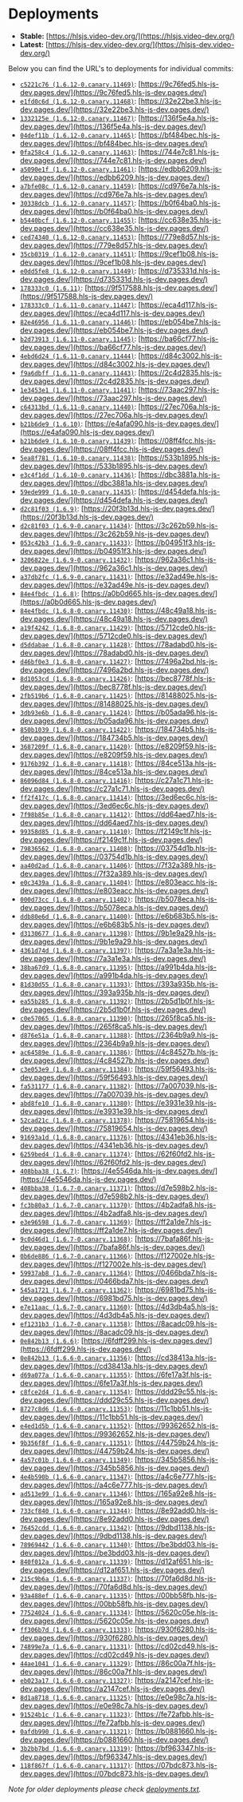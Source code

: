 # Deployments

- **Stable:** [https://hlsjs.video-dev.org/](https://hlsjs.video-dev.org/)
- **Latest:** [https://hlsjs-dev.video-dev.org/](https://hlsjs-dev.video-dev.org/)

Below you can find the URL's to deployments for individual commits:

- [`c5221c76 (1.6.12-0.canary.11469)`](https://github.com/video-dev/hls.js/commit/c5221c76881d4a83cb12eda7df7ee94583634a60): [https://9c76fed5.hls-js-dev.pages.dev/](https://9c76fed5.hls-js-dev.pages.dev/)
- [`e1fd0c6d (1.6.12-0.canary.11468)`](https://github.com/video-dev/hls.js/commit/e1fd0c6de0149f00fb8f5048a49f8f49081e5cb5): [https://32e22be3.hls-js-dev.pages.dev/](https://32e22be3.hls-js-dev.pages.dev/)
- [`1332125e (1.6.12-0.canary.11467)`](https://github.com/video-dev/hls.js/commit/1332125e2c36d6b017159055cd8ca49bd04b70cc): [https://136f5e4a.hls-js-dev.pages.dev/](https://136f5e4a.hls-js-dev.pages.dev/)
- [`04def11b (1.6.12-0.canary.11465)`](https://github.com/video-dev/hls.js/commit/04def11b7e3ebe1219c1c2a3a6ac1078239c4b98): [https://bf484bec.hls-js-dev.pages.dev/](https://bf484bec.hls-js-dev.pages.dev/)
- [`0fa258c4 (1.6.12-0.canary.11463)`](https://github.com/video-dev/hls.js/commit/0fa258c406d05e7b6b3d359c93a5246029f32364): [https://744e7c81.hls-js-dev.pages.dev/](https://744e7c81.hls-js-dev.pages.dev/)
- [`a5090e1f (1.6.12-0.canary.11461)`](https://github.com/video-dev/hls.js/commit/a5090e1f1875697ad4f3a4d994ad7373d296c4fc): [https://edbb6209.hls-js-dev.pages.dev/](https://edbb6209.hls-js-dev.pages.dev/)
- [`a7bfe08c (1.6.12-0.canary.11459)`](https://github.com/video-dev/hls.js/commit/a7bfe08cddd20b214ddc6987b564dda768f386eb): [https://cd976e7a.hls-js-dev.pages.dev/](https://cd976e7a.hls-js-dev.pages.dev/)
- [`30338dcb (1.6.12-0.canary.11457)`](https://github.com/video-dev/hls.js/commit/30338dcb1431ad7a79625bcc32f09caa4b995b65): [https://b0f64ba0.hls-js-dev.pages.dev/](https://b0f64ba0.hls-js-dev.pages.dev/)
- [`b5440bcf (1.6.12-0.canary.11455)`](https://github.com/video-dev/hls.js/commit/b5440bcf129e00685688a873957b7d730f33dd02): [https://cc638e35.hls-js-dev.pages.dev/](https://cc638e35.hls-js-dev.pages.dev/)
- [`ced74340 (1.6.12-0.canary.11453)`](https://github.com/video-dev/hls.js/commit/ced7434041c514539c9386fce97748bee384db7d): [https://779e8d57.hls-js-dev.pages.dev/](https://779e8d57.hls-js-dev.pages.dev/)
- [`35cb0319 (1.6.12-0.canary.11451)`](https://github.com/video-dev/hls.js/commit/35cb0319342293d6d107d6cea50f72037cb79805): [https://9cef1b08.hls-js-dev.pages.dev/](https://9cef1b08.hls-js-dev.pages.dev/)
- [`e0dd5fe8 (1.6.12-0.canary.11449)`](https://github.com/video-dev/hls.js/commit/e0dd5fe8d587510faf62bad25276e44fd49d8ad9): [https://d735331d.hls-js-dev.pages.dev/](https://d735331d.hls-js-dev.pages.dev/)
- [`178333c0 (1.6.11)`](https://github.com/video-dev/hls.js/commit/178333c02286cd8493b9d2077db845959c306657): [https://9f517588.hls-js-dev.pages.dev/](https://9f517588.hls-js-dev.pages.dev/)
- [`178333c0 (1.6.11-0.canary.11447)`](https://github.com/video-dev/hls.js/commit/178333c02286cd8493b9d2077db845959c306657): [https://eca4d117.hls-js-dev.pages.dev/](https://eca4d117.hls-js-dev.pages.dev/)
- [`82e46956 (1.6.11-0.canary.11446)`](https://github.com/video-dev/hls.js/commit/82e46956dd6b6a2a26fe84a883cdb019391f0b66): [https://eb054be7.hls-js-dev.pages.dev/](https://eb054be7.hls-js-dev.pages.dev/)
- [`b2d73913 (1.6.11-0.canary.11445)`](https://github.com/video-dev/hls.js/commit/b2d73913c1cbb8dd9cf53370582bd00200b62100): [https://ba66cf77.hls-js-dev.pages.dev/](https://ba66cf77.hls-js-dev.pages.dev/)
- [`4ebd6d24 (1.6.11-0.canary.11444)`](https://github.com/video-dev/hls.js/commit/4ebd6d2431db42e57bbfd6ee586d5c70d8ae33c7): [https://d84c3002.hls-js-dev.pages.dev/](https://d84c3002.hls-js-dev.pages.dev/)
- [`f9a6dbff (1.6.11-0.canary.11443)`](https://github.com/video-dev/hls.js/commit/f9a6dbffeae3a0e250bc372aa4ca6ebffa3a37a3): [https://2c4d2835.hls-js-dev.pages.dev/](https://2c4d2835.hls-js-dev.pages.dev/)
- [`1e3453e1 (1.6.11-0.canary.11441)`](https://github.com/video-dev/hls.js/commit/1e3453e1b1c482392cad2094e83dedafda9bacc8): [https://73aac297.hls-js-dev.pages.dev/](https://73aac297.hls-js-dev.pages.dev/)
- [`c64313bd (1.6.11-0.canary.11440)`](https://github.com/video-dev/hls.js/commit/c64313bd2da3a1b3dd6aecea1e231ed00f4900b6): [https://27ec706a.hls-js-dev.pages.dev/](https://27ec706a.hls-js-dev.pages.dev/)
- [`b21b6de9 (1.6.10)`](https://github.com/video-dev/hls.js/commit/b21b6de9f67b02ded0e6dcb6330785ad168bc8e0): [https://e4afa090.hls-js-dev.pages.dev/](https://e4afa090.hls-js-dev.pages.dev/)
- [`b21b6de9 (1.6.10-0.canary.11439)`](https://github.com/video-dev/hls.js/commit/b21b6de9f67b02ded0e6dcb6330785ad168bc8e0): [https://08ff4fcc.hls-js-dev.pages.dev/](https://08ff4fcc.hls-js-dev.pages.dev/)
- [`5ea8f781 (1.6.10-0.canary.11438)`](https://github.com/video-dev/hls.js/commit/5ea8f781bef578a697a3548a1ab953f38b06cc9d): [https://533b1895.hls-js-dev.pages.dev/](https://533b1895.hls-js-dev.pages.dev/)
- [`e3c4f1dd (1.6.10-0.canary.11436)`](https://github.com/video-dev/hls.js/commit/e3c4f1ddc020bf8934224f6464ca25c0003d3aad): [https://dbc3881a.hls-js-dev.pages.dev/](https://dbc3881a.hls-js-dev.pages.dev/)
- [`59ede999 (1.6.10-0.canary.11435)`](https://github.com/video-dev/hls.js/commit/59ede999a2c94c46136abbd6197b3fbc9fd0a5d0): [https://d454defa.hls-js-dev.pages.dev/](https://d454defa.hls-js-dev.pages.dev/)
- [`d2c81f03 (1.6.9)`](https://github.com/video-dev/hls.js/commit/d2c81f03d8012742994cd425c942eab9b4290490): [https://20f3b13d.hls-js-dev.pages.dev/](https://20f3b13d.hls-js-dev.pages.dev/)
- [`d2c81f03 (1.6.9-0.canary.11434)`](https://github.com/video-dev/hls.js/commit/d2c81f03d8012742994cd425c942eab9b4290490): [https://3c262b59.hls-js-dev.pages.dev/](https://3c262b59.hls-js-dev.pages.dev/)
- [`053c42b3 (1.6.9-0.canary.11433)`](https://github.com/video-dev/hls.js/commit/053c42b36cab2fe188498d4ce7f770b3b13a88d2): [https://b04951f3.hls-js-dev.pages.dev/](https://b04951f3.hls-js-dev.pages.dev/)
- [`3206822e (1.6.9-0.canary.11432)`](https://github.com/video-dev/hls.js/commit/3206822e375ef55c710c7e67a0aaac4679900e04): [https://962a36c1.hls-js-dev.pages.dev/](https://962a36c1.hls-js-dev.pages.dev/)
- [`a37db2fc (1.6.9-0.canary.11431)`](https://github.com/video-dev/hls.js/commit/a37db2fc087d7c8fbd58e460f21639d638ac2e13): [https://e32ad49e.hls-js-dev.pages.dev/](https://e32ad49e.hls-js-dev.pages.dev/)
- [`84e4fbdc (1.6.8)`](https://github.com/video-dev/hls.js/commit/84e4fbdc3f755b2fc279741d13cdddde1de2f58b): [https://a0b0d665.hls-js-dev.pages.dev/](https://a0b0d665.hls-js-dev.pages.dev/)
- [`84e4fbdc (1.6.8-0.canary.11430)`](https://github.com/video-dev/hls.js/commit/84e4fbdc3f755b2fc279741d13cdddde1de2f58b): [https://48c49a18.hls-js-dev.pages.dev/](https://48c49a18.hls-js-dev.pages.dev/)
- [`a19f4242 (1.6.8-0.canary.11429)`](https://github.com/video-dev/hls.js/commit/a19f42425d9088760d680f54edc141e9fd50e72f): [https://5712cde0.hls-js-dev.pages.dev/](https://5712cde0.hls-js-dev.pages.dev/)
- [`d5ddabae (1.6.8-0.canary.11428)`](https://github.com/video-dev/hls.js/commit/d5ddabae2a37e0b370c8759dd057169ab23fd87b): [https://78adabd0.hls-js-dev.pages.dev/](https://78adabd0.hls-js-dev.pages.dev/)
- [`d46bf0e3 (1.6.8-0.canary.11427)`](https://github.com/video-dev/hls.js/commit/d46bf0e3115a1ce16fc3744587a626c7f73f5e1c): [https://7496a2bd.hls-js-dev.pages.dev/](https://7496a2bd.hls-js-dev.pages.dev/)
- [`8d1053cd (1.6.8-0.canary.11426)`](https://github.com/video-dev/hls.js/commit/8d1053cd94edbf899e705380af91940f9e6989af): [https://bec8778f.hls-js-dev.pages.dev/](https://bec8778f.hls-js-dev.pages.dev/)
- [`2fb519b6 (1.6.8-0.canary.11425)`](https://github.com/video-dev/hls.js/commit/2fb519b6456299b59c9c33f760accece03d2e2f6): [https://81488025.hls-js-dev.pages.dev/](https://81488025.hls-js-dev.pages.dev/)
- [`3db93e6b (1.6.8-0.canary.11424)`](https://github.com/video-dev/hls.js/commit/3db93e6bd78e9ea2dd6ea34787d842c6856dcc81): [https://b05ada96.hls-js-dev.pages.dev/](https://b05ada96.hls-js-dev.pages.dev/)
- [`850b1039 (1.6.8-0.canary.11422)`](https://github.com/video-dev/hls.js/commit/850b1039b6d4c6fd7a5330bc800feb4b653021aa): [https://184734b5.hls-js-dev.pages.dev/](https://184734b5.hls-js-dev.pages.dev/)
- [`3687209f (1.6.8-0.canary.11420)`](https://github.com/video-dev/hls.js/commit/3687209f69ceb226754d40c53994ae1d2fab8fd4): [https://e8209f59.hls-js-dev.pages.dev/](https://e8209f59.hls-js-dev.pages.dev/)
- [`9176b392 (1.6.8-0.canary.11418)`](https://github.com/video-dev/hls.js/commit/9176b392eb462aedcdd0993b13c0acd2dc4fa0c2): [https://84ce513a.hls-js-dev.pages.dev/](https://84ce513a.hls-js-dev.pages.dev/)
- [`86096d84 (1.6.8-0.canary.11416)`](https://github.com/video-dev/hls.js/commit/86096d84dee041391648876345a7a8e334a1901c): [https://c27a1c71.hls-js-dev.pages.dev/](https://c27a1c71.hls-js-dev.pages.dev/)
- [`ff2f417c (1.6.8-0.canary.11414)`](https://github.com/video-dev/hls.js/commit/ff2f417c07be5ddb823219ae3ef26c98be5cbe43): [https://3ed6ec6c.hls-js-dev.pages.dev/](https://3ed6ec6c.hls-js-dev.pages.dev/)
- [`7f98b85e (1.6.8-0.canary.11412)`](https://github.com/video-dev/hls.js/commit/7f98b85ec8cde785acac70fe2e67626adcd1f04a): [https://dd64aed7.hls-js-dev.pages.dev/](https://dd64aed7.hls-js-dev.pages.dev/)
- [`99358d85 (1.6.8-0.canary.11410)`](https://github.com/video-dev/hls.js/commit/99358d85ad3541284dc745ecec3bdfd11cf355f9): [https://f2149c1f.hls-js-dev.pages.dev/](https://f2149c1f.hls-js-dev.pages.dev/)
- [`79836562 (1.6.8-0.canary.11408)`](https://github.com/video-dev/hls.js/commit/7983656279db411c8e22bbaef896d306a3654b08): [https://03754d1b.hls-js-dev.pages.dev/](https://03754d1b.hls-js-dev.pages.dev/)
- [`aa40d2ad (1.6.8-0.canary.11406)`](https://github.com/video-dev/hls.js/commit/aa40d2ad14722038bb00fe560e11fef4db3e3043): [https://7f32a389.hls-js-dev.pages.dev/](https://7f32a389.hls-js-dev.pages.dev/)
- [`e0c3439a (1.6.8-0.canary.11404)`](https://github.com/video-dev/hls.js/commit/e0c3439ae8a8231b338de5d58047bdd52e361884): [https://e803eacc.hls-js-dev.pages.dev/](https://e803eacc.hls-js-dev.pages.dev/)
- [`000d73cc (1.6.8-0.canary.11402)`](https://github.com/video-dev/hls.js/commit/000d73ccad58c9012200c4acd40588122aff136c): [https://b5078eca.hls-js-dev.pages.dev/](https://b5078eca.hls-js-dev.pages.dev/)
- [`ddb80e6d (1.6.8-0.canary.11400)`](https://github.com/video-dev/hls.js/commit/ddb80e6d84bec37b645e9077c0bcbc06482c039c): [https://e6b683b5.hls-js-dev.pages.dev/](https://e6b683b5.hls-js-dev.pages.dev/)
- [`d3130677 (1.6.8-0.canary.11398)`](https://github.com/video-dev/hls.js/commit/d313067793d4a50026361452792176e5d1ddc465): [https://9b1e9a29.hls-js-dev.pages.dev/](https://9b1e9a29.hls-js-dev.pages.dev/)
- [`4361d74d (1.6.8-0.canary.11397)`](https://github.com/video-dev/hls.js/commit/4361d74d28fc26a7f05ea062fc652b7103a5be8b): [https://7a3a1e3a.hls-js-dev.pages.dev/](https://7a3a1e3a.hls-js-dev.pages.dev/)
- [`38ba67d9 (1.6.8-0.canary.11395)`](https://github.com/video-dev/hls.js/commit/38ba67d986802d2e79340d0f1ce1223b00c44bc3): [https://a991b4da.hls-js-dev.pages.dev/](https://a991b4da.hls-js-dev.pages.dev/)
- [`81d30d55 (1.6.8-0.canary.11393)`](https://github.com/video-dev/hls.js/commit/81d30d55f0e77c5685af7c732296cdb63da48c5c): [https://393a935b.hls-js-dev.pages.dev/](https://393a935b.hls-js-dev.pages.dev/)
- [`ea55b285 (1.6.8-0.canary.11392)`](https://github.com/video-dev/hls.js/commit/ea55b28576cda8c4be1ac16fc764b2b9efeee817): [https://2b5d1b0f.hls-js-dev.pages.dev/](https://2b5d1b0f.hls-js-dev.pages.dev/)
- [`c0e57065 (1.6.8-0.canary.11390)`](https://github.com/video-dev/hls.js/commit/c0e57065fbca9d35cd972a766d5a20eada934ac8): [https://265f8ca5.hls-js-dev.pages.dev/](https://265f8ca5.hls-js-dev.pages.dev/)
- [`d876e51a (1.6.8-0.canary.11388)`](https://github.com/video-dev/hls.js/commit/d876e51afa7ed4be7ac2768b54f69f8f260bf472): [https://2364b9a9.hls-js-dev.pages.dev/](https://2364b9a9.hls-js-dev.pages.dev/)
- [`ac64589e (1.6.8-0.canary.11386)`](https://github.com/video-dev/hls.js/commit/ac64589e54ebed0baed4a139d10e9bf9b130b941): [https://4c84527b.hls-js-dev.pages.dev/](https://4c84527b.hls-js-dev.pages.dev/)
- [`c3e053e9 (1.6.8-0.canary.11384)`](https://github.com/video-dev/hls.js/commit/c3e053e974a4312d52c7b0dc00e15802fa6aca80): [https://59f56493.hls-js-dev.pages.dev/](https://59f56493.hls-js-dev.pages.dev/)
- [`fa531177 (1.6.8-0.canary.11382)`](https://github.com/video-dev/hls.js/commit/fa531177fe2aab1e1da5825bcf88b12cb81607cf): [https://7a007039.hls-js-dev.pages.dev/](https://7a007039.hls-js-dev.pages.dev/)
- [`abd8fe10 (1.6.8-0.canary.11380)`](https://github.com/video-dev/hls.js/commit/abd8fe105a3a0afd7ae9dde66b52e7b5a3e1e3e6): [https://e3931e39.hls-js-dev.pages.dev/](https://e3931e39.hls-js-dev.pages.dev/)
- [`52cad21c (1.6.8-0.canary.11378)`](https://github.com/video-dev/hls.js/commit/52cad21c72a330b851a3c03bf8e49b992ab7c04f): [https://75819654.hls-js-dev.pages.dev/](https://75819654.hls-js-dev.pages.dev/)
- [`91693a1d (1.6.8-0.canary.11376)`](https://github.com/video-dev/hls.js/commit/91693a1d27a1cd6d1a07ebb9226394e143fb1973): [https://4341eb36.hls-js-dev.pages.dev/](https://4341eb36.hls-js-dev.pages.dev/)
- [`6259bed4 (1.6.8-0.canary.11374)`](https://github.com/video-dev/hls.js/commit/6259bed421b405f3373be53fe3bd6cefe31fa04c): [https://62f60fd2.hls-js-dev.pages.dev/](https://62f60fd2.hls-js-dev.pages.dev/)
- [`408bba38 (1.6.7)`](https://github.com/video-dev/hls.js/commit/408bba38b60470725c15e7782f2ff8e48fb454e6): [https://4e5546da.hls-js-dev.pages.dev/](https://4e5546da.hls-js-dev.pages.dev/)
- [`408bba38 (1.6.7-0.canary.11371)`](https://github.com/video-dev/hls.js/commit/408bba38b60470725c15e7782f2ff8e48fb454e6): [https://d7e598b2.hls-js-dev.pages.dev/](https://d7e598b2.hls-js-dev.pages.dev/)
- [`fc3b80a3 (1.6.7-0.canary.11370)`](https://github.com/video-dev/hls.js/commit/fc3b80a3edf6e524431f0510b4fe72b7b26a430a): [https://4b2adfa8.hls-js-dev.pages.dev/](https://4b2adfa8.hls-js-dev.pages.dev/)
- [`e3e96598 (1.6.7-0.canary.11369)`](https://github.com/video-dev/hls.js/commit/e3e965983be554e5f76e1284cf556242caa19062): [https://ff2a1de7.hls-js-dev.pages.dev/](https://ff2a1de7.hls-js-dev.pages.dev/)
- [`9c0d46d1 (1.6.7-0.canary.11368)`](https://github.com/video-dev/hls.js/commit/9c0d46d1562b33cc20e3366e31b1b457239d7a22): [https://7bafa86f.hls-js-dev.pages.dev/](https://7bafa86f.hls-js-dev.pages.dev/)
- [`0b6de886 (1.6.7-0.canary.11366)`](https://github.com/video-dev/hls.js/commit/0b6de886fac3be495081ad818d38a56d3d7fa47c): [https://f127002e.hls-js-dev.pages.dev/](https://f127002e.hls-js-dev.pages.dev/)
- [`59937ab8 (1.6.7-0.canary.11364)`](https://github.com/video-dev/hls.js/commit/59937ab897834bc80542354df6c4b33620743aff): [https://0466bda7.hls-js-dev.pages.dev/](https://0466bda7.hls-js-dev.pages.dev/)
- [`545a1721 (1.6.7-0.canary.11362)`](https://github.com/video-dev/hls.js/commit/545a17218f8e99bbe17a21422e2522fac32b5bad): [https://6981bd75.hls-js-dev.pages.dev/](https://6981bd75.hls-js-dev.pages.dev/)
- [`e7e11aac (1.6.7-0.canary.11360)`](https://github.com/video-dev/hls.js/commit/e7e11aaceb7e85c94fc4db8d2cf92439a0d37244): [https://4d3db4a5.hls-js-dev.pages.dev/](https://4d3db4a5.hls-js-dev.pages.dev/)
- [`ef1231b3 (1.6.7-0.canary.11358)`](https://github.com/video-dev/hls.js/commit/ef1231b3a5cf820a8dd5ae556729192daaa7cda9): [https://8acadc09.hls-js-dev.pages.dev/](https://8acadc09.hls-js-dev.pages.dev/)
- [`0e842b13 (1.6.6)`](https://github.com/video-dev/hls.js/commit/0e842b13ed53a9a9d6e7adfdc8db784c6e96978a): [https://6fdff299.hls-js-dev.pages.dev/](https://6fdff299.hls-js-dev.pages.dev/)
- [`0e842b13 (1.6.6-0.canary.11356)`](https://github.com/video-dev/hls.js/commit/0e842b13ed53a9a9d6e7adfdc8db784c6e96978a): [https://cd38413a.hls-js-dev.pages.dev/](https://cd38413a.hls-js-dev.pages.dev/)
- [`d69a077a (1.6.6-0.canary.11355)`](https://github.com/video-dev/hls.js/commit/d69a077a1fa8496427e53e2d5edbd20a289c2ee3): [https://6fe17a3f.hls-js-dev.pages.dev/](https://6fe17a3f.hls-js-dev.pages.dev/)
- [`c8fce2d4 (1.6.6-0.canary.11354)`](https://github.com/video-dev/hls.js/commit/c8fce2d4b788ab1788f353b47ffebd7d16dca52e): [https://ddd29c55.hls-js-dev.pages.dev/](https://ddd29c55.hls-js-dev.pages.dev/)
- [`8727c8d6 (1.6.6-0.canary.11353)`](https://github.com/video-dev/hls.js/commit/8727c8d68ffd352056f72dce9c2514f26f58cf09): [https://11c1bb51.hls-js-dev.pages.dev/](https://11c1bb51.hls-js-dev.pages.dev/)
- [`e4ed1d5b (1.6.6-0.canary.11352)`](https://github.com/video-dev/hls.js/commit/e4ed1d5b547262c09bd9404b62d81e500222e360): [https://99362652.hls-js-dev.pages.dev/](https://99362652.hls-js-dev.pages.dev/)
- [`9b356f8f (1.6.6-0.canary.11351)`](https://github.com/video-dev/hls.js/commit/9b356f8fd480151ace29615a162edc88f2d7158f): [https://44759b24.hls-js-dev.pages.dev/](https://44759b24.hls-js-dev.pages.dev/)
- [`4a57c01b (1.6.6-0.canary.11349)`](https://github.com/video-dev/hls.js/commit/4a57c01b2367b8a5e63b15fe309069bfe8ae0a1e): [https://345b5856.hls-js-dev.pages.dev/](https://345b5856.hls-js-dev.pages.dev/)
- [`4e4b590b (1.6.6-0.canary.11347)`](https://github.com/video-dev/hls.js/commit/4e4b590b684e7b0f5151009f33292b274b5bf2f3): [https://a4c6e777.hls-js-dev.pages.dev/](https://a4c6e777.hls-js-dev.pages.dev/)
- [`ad513e99 (1.6.6-0.canary.11346)`](https://github.com/video-dev/hls.js/commit/ad513e9929c772866197ce997a11f0e3dd1d3876): [https://165a92e8.hls-js-dev.pages.dev/](https://165a92e8.hls-js-dev.pages.dev/)
- [`733cf840 (1.6.6-0.canary.11344)`](https://github.com/video-dev/hls.js/commit/733cf840a855d5f62c17c18842ffcbbf7901e787): [https://8e92add0.hls-js-dev.pages.dev/](https://8e92add0.hls-js-dev.pages.dev/)
- [`76452cdd (1.6.6-0.canary.11342)`](https://github.com/video-dev/hls.js/commit/76452cddfa3ba42659d3d77c11b6b9390de2c5e3): [https://9dbd1138.hls-js-dev.pages.dev/](https://9dbd1138.hls-js-dev.pages.dev/)
- [`78969442 (1.6.6-0.canary.11340)`](https://github.com/video-dev/hls.js/commit/78969442db4bca573da500b555b9f1f540932951): [https://be3bdd03.hls-js-dev.pages.dev/](https://be3bdd03.hls-js-dev.pages.dev/)
- [`840f012a (1.6.6-0.canary.11339)`](https://github.com/video-dev/hls.js/commit/840f012a8050d6cfb3f4bddaca6a0e64b294a0f3): [https://d12af651.hls-js-dev.pages.dev/](https://d12af651.hls-js-dev.pages.dev/)
- [`215c9b6a (1.6.6-0.canary.11337)`](https://github.com/video-dev/hls.js/commit/215c9b6a799ed6ea0a183ce9c90866a17b94c363): [https://70fa6d8d.hls-js-dev.pages.dev/](https://70fa6d8d.hls-js-dev.pages.dev/)
- [`93a488ef (1.6.6-0.canary.11335)`](https://github.com/video-dev/hls.js/commit/93a488ef89d865fad4d44f35d8b7508808fab3f7): [https://00bb58fb.hls-js-dev.pages.dev/](https://00bb58fb.hls-js-dev.pages.dev/)
- [`77524024 (1.6.6-0.canary.11334)`](https://github.com/video-dev/hls.js/commit/775240248ed58ff35a17427c9d13956f72260fd9): [https://5620c05e.hls-js-dev.pages.dev/](https://5620c05e.hls-js-dev.pages.dev/)
- [`ff306b7d (1.6.6-0.canary.11333)`](https://github.com/video-dev/hls.js/commit/ff306b7dc0aab742797a9ab92ca2fe8205642c8b): [https://930f6280.hls-js-dev.pages.dev/](https://930f6280.hls-js-dev.pages.dev/)
- [`74899e7a (1.6.6-0.canary.11331)`](https://github.com/video-dev/hls.js/commit/74899e7ac106bbf88ab7d468dee0d505494af998): [https://cd02cd49.hls-js-dev.pages.dev/](https://cd02cd49.hls-js-dev.pages.dev/)
- [`44ae1041 (1.6.6-0.canary.11329)`](https://github.com/video-dev/hls.js/commit/44ae1041c525cccfd9f979024c3047fe293bda97): [https://86c00a7f.hls-js-dev.pages.dev/](https://86c00a7f.hls-js-dev.pages.dev/)
- [`eb023a17 (1.6.6-0.canary.11327)`](https://github.com/video-dev/hls.js/commit/eb023a173265533c369830f0470b4429d85b9e6d): [https://a2147cef.hls-js-dev.pages.dev/](https://a2147cef.hls-js-dev.pages.dev/)
- [`8d1a8718 (1.6.6-0.canary.11325)`](https://github.com/video-dev/hls.js/commit/8d1a87184d30e87f42ddf50e90dc2218dbbd61b0): [https://e0e98c7a.hls-js-dev.pages.dev/](https://e0e98c7a.hls-js-dev.pages.dev/)
- [`91524b1c (1.6.6-0.canary.11323)`](https://github.com/video-dev/hls.js/commit/91524b1c56bf7466a9fce9deb49dbef9dfa41d0b): [https://fe72afbb.hls-js-dev.pages.dev/](https://fe72afbb.hls-js-dev.pages.dev/)
- [`0afdb990 (1.6.6-0.canary.11321)`](https://github.com/video-dev/hls.js/commit/0afdb99014ea58dc15053bd25b43e4c9864c4608): [https://b0881660.hls-js-dev.pages.dev/](https://b0881660.hls-js-dev.pages.dev/)
- [`3b2bb7bd (1.6.6-0.canary.11319)`](https://github.com/video-dev/hls.js/commit/3b2bb7bd2b64cb08a50a9181eec74c9ac8e99593): [https://bf963347.hls-js-dev.pages.dev/](https://bf963347.hls-js-dev.pages.dev/)
- [`118f867f (1.6.6-0.canary.11317)`](https://github.com/video-dev/hls.js/commit/118f867f58a6fde62911fd759cd4e3df95d5baef): [https://07bdc873.hls-js-dev.pages.dev/](https://07bdc873.hls-js-dev.pages.dev/)

_Note for older deployments please check [deployments.txt](./deployments.txt)._
